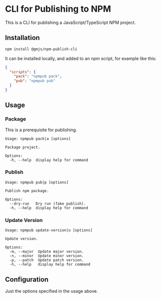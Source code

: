 # CLI for Publishing to NPM

This is a CLI for publishing a JavaScript/TypeScript NPM project.

## Installation

```bash
npm install @gmjs/npm-publish-cli
```

It can be installed locally, and added to an npm script, for example like this:

```json
{
  "scripts": {
    "pack": "npmpub pack",
    "pub": "npmpub pub"
  }
}
```

## Usage

### Package

This is a prerequisite for publishing.

```
Usage: npmpub pack|a [options]

Package project.

Options:
  -h, --help  display help for command
```

### Publish

```
Usage: npmpub pub|p [options]

Publish npm package.

Options:
  --dry-run   Dry run (fake publish).
  -h, --help  display help for command
```

### Update Version

```
Usage: npmpub update-version|u [options]

Update version.

Options:
  -m, --major  Update major version.
  -n, --minor  Update minor version.
  -p, --patch  Update patch version.
  -h, --help   display help for command
```

## Configuration

Just the options specified in the usage above.

